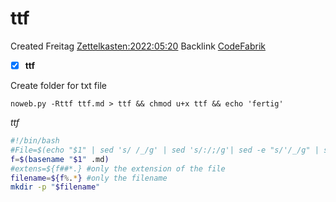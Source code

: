 # ttf
Created Freitag [Zettelkasten:2022:05:20]()
Backlink [CodeFabrik]()

- [X] **ttf**

Create folder for txt file

  ``noweb.py -Rttf ttf.md > ttf && chmod u+x ttf && echo 'fertig'``

*ttf*
```bash
#!/bin/bash
#File=$(echo "$1" | sed 's/ /_/g' | sed 's/:/;/g'| sed -e "s/'/_/g" | sed 's/\"//g')
f=$(basename "$1" .md)
#extens=${f##*.} #only the extension of the file
filename=${f%.*} #only the filename
mkdir -p "$filename"
```

